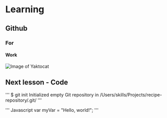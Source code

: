 # Learning
## Github
### For
#### Work


![Image of Yaktocat](https://octodex.github.com/images/yaktocat.png)
## Next lesson - Code 
''' 
$ git init
Initialized empty Git repository in /Users/skills/Projects/recipe-repository/.git/
'''

'''
Javascript
var myVar = "Hello, world!";
'''
